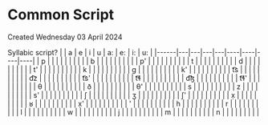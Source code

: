 # Common Script
Created Wednesday 03 April 2024

Syllabic script?
|      | a | e | i | u | a: | e: | i: | u: |
|------|---|---|---|---|----|----|----|----|
| p    |   |   |   |   |    |    |    |    |
| b    |   |   |   |   |    |    |    |    |
| p'   |   |   |   |   |    |    |    |    |
| t    |   |   |   |   |    |    |    |    |
| d    |   |   |   |   |    |    |    |    |
| t'   |   |   |   |   |    |    |    |    |
| k    |   |   |   |   |    |    |    |    |
| g    |   |   |   |   |    |    |    |    |
| k'   |   |   |   |   |    |    |    |    |
| t͡s  |   |   |   |   |    |    |    |    |
| d͡z  |   |   |   |   |    |    |    |    |
| t͡s' |   |   |   |   |    |    |    |    |
| t͡ɬ  |   |   |   |   |    |    |    |    |
| d͡ɮ  |   |   |   |   |    |    |    |    |
| t͡ɬ' |   |   |   |   |    |    |    |    |
| θ    |   |   |   |   |    |    |    |    |
| ð    |   |   |   |   |    |    |    |    |
| θ'   |   |   |   |   |    |    |    |    |
| s    |   |   |   |   |    |    |    |    |
| z    |   |   |   |   |    |    |    |    |
| s'   |   |   |   |   |    |    |    |    |
| ʃ    |   |   |   |   |    |    |    |    |
| ʒ    |   |   |   |   |    |    |    |    |
| ʃ'   |   |   |   |   |    |    |    |    |
| x̣   |   |   |   |   |    |    |    |    |
| ʁ    |   |   |   |   |    |    |    |    |
| x̣'  |   |   |   |   |    |    |    |    |
| '    |   |   |   |   |    |    |    |    |
| h    |   |   |   |   |    |    |    |    |
| r    |   |   |   |   |    |    |    |    |
| l    |   |   |   |   |    |    |    |    |
| w    |   |   |   |   |    |    |    |    |
| j    |   |   |   |   |    |    |    |    |
| m    |   |   |   |   |    |    |    |    |
| n    |   |   |   |   |    |    |    |    |

